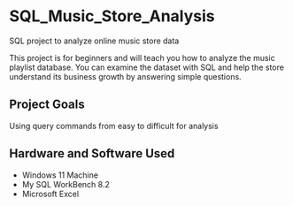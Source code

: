 # SQL_Music_Store_Analysis

SQL project to analyze online music store data

This project is for beginners and will teach you how to analyze the music playlist database. You can examine the dataset with SQL and help the store understand its business growth by answering simple questions.

## Project Goals
Using query commands from easy to difficult for analysis 

## Hardware and Software Used

- Windows 11 Machine
- My SQL WorkBench 8.2
- Microsoft Excel


